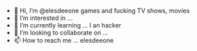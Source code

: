 - 👋 Hi, I’m @elesdeeone  games and fucking TV shows, movies
- 👀 I’m interested in ...
- 🌱 I’m currently learning ...    I an hacker
- 💞️ I’m looking to collaborate on ...
- 📫 How to reach me ...    elesdeeone 

<!---
elesdeeone/elesdeeone is a ✨ special ✨ repository because its `README.md` (this file) appears on your GitHub profile.
You can click the Preview link to take a look at your changes.
--->
